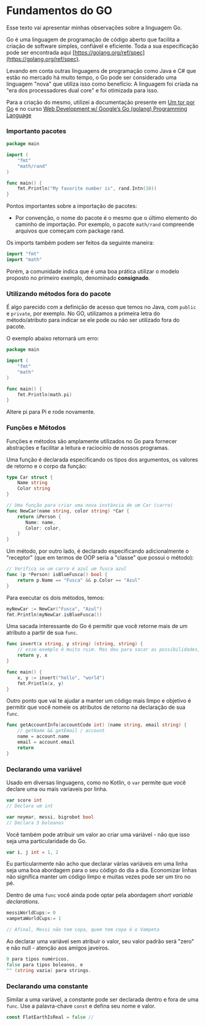 # Fundamentos do GO

Esse texto vai apresentar minhas observações sobre a linguagem Go. 

Go é uma linguagem de programação de código aberto que facilita a criação de software simples, confiável e eficiente. Toda a sua especificação pode ser encontrada aqui [https://golang.org/ref/spec](https://golang.org/ref/spec). 

Levando em conta outras linguagens de programação como Java e C# que estão no mercado há muito tempo, o Go pode ser considerado uma linguagem "nova" que utiliza isso como benefício: A linguagem foi criada na "era dos processadores dual core" e foi otimizada para isso.

Para a criação do mesmo, utilizei a documentação presente em [Um tor por Go](https://go-tour-br.appspot.com/basics/3) e no curso [Web Development w/ Google’s Go (golang) Programming Language](https://www.udemy.com/course/go-programming-language)

### Importanto pacotes

```go
package main

import (
	"fmt"
	"math/rand"
)

func main() {
	fmt.Println("My favorite number is", rand.Intn(10))
}
```

Pontos importantes sobre a importação de pacotes:

- Por convenção, o nome do pacote é o mesmo que o último elemento do caminho de importação. Por exemplo, o pacote `math/rand` compreende arquivos que começam com package rand.

Os imports também podem ser feitos da seguinte maneira:

```go
import "fmt"
import "math"
```

Porém, a comunidade indica que é uma boa prática utilizar o modelo proposto no primeiro exemplo, denominado **consignado**.

### Utilizando métodos fora do pacote

É algo parecido com a definição de acesso que temos no Java, com `public` e `private`, por exemplo. No GO, utilizamos a primeira letra do método/atributo para indicar se ele pode ou não ser utilizado fora do pacote.

O exemplo abaixo retornará um erro:

```go
package main

import (
	"fmt"
	"math"
)

func main() {
	fmt.Println(math.pi)
}
```

Altere pi para Pi e rode novamente.

### Funções e Métodos

Funções e métodos são amplamente utilizados no Go para fornecer abstrações e facilitar a leitura e raciocínio de nossos programas.

Uma função é declarada especificando os tipos dos argumentos, os valores de retorno e o corpo da função:

```go
type Car struct {
	Name string
	Color string
}

// Uma função para criar uma nova instância de um Car (carro)
func NewCar(name string, color string) *Car {
    return &Person {
       Name: name,
       Color: color,
    }
}
```

Um método, por outro lado, é declarado especificando adicionalmente o "receptor" (que em termos de OOP seria a "classe" que possui o método):

```go
// Verifica se um carro é azul um fusca azul
func (p *Person) isBlueFusca() bool {
    return p.Name == "Fusca" && p.Color == "Azul"
}
```

Para executar os dois métodos, temos:

```go
myNewCar := NewCar("Fusca", "Azul")
fmt.Println(myNewCar.isBlueFusca())
```

Uma sacada interessante do Go é permitir que você retorne mais de um atributo a partir de sua `func`.

```go
func invert(x string, y string) (string, string) {
    // esse exemplo é muito ruim. Mas deu para sacar as possibilidades, certo?
    return y, x
}

func main() {
    x, y := invert("hello", "world")
    fmt.Println(x, y)
}
```

Outro ponto que vai te ajudar a manter um código mais limpo e objetivo é permitir que você nomeie os atributos de retorno na declaração de sua `func`.

```go
func getAccountInfo(accountCode int) (name string, email string) {
    // getName && getEmail / account
    name = account.name
    email = account.email
    return
}
```

### Declarando uma variável

Usado em diversas linguagens, como no Kotlin, o `var` permite que você declare uma ou mais variaveis por linha.

```go
var score int
// Declara um int

var neymar, messi, bigrobot bool
// Declara 3 boleanos
```

Você também pode atribuir um valor ao criar uma variável - não que isso seja uma particularidade do Go.

```go
var i, j int = 1, 2
```

Eu particularmente não acho que declarar várias variáveis em uma linha seja uma boa abordagem para o seu código do dia a dia. Economizar linhas não significa manter um código limpo e muitas vezes pode ser um tiro no pé.

Dentro de uma `func` você ainda pode optar pela abordagem *short variable declarations*.

```go
messiWorldCups:= 0
vampetaWorldCups:= 1

// Afinal, Messi não tem copa, quem tem copa é o Vampeta
```

Ao declarar uma variável sem atribuir o valor, seu valor padrão será "zero" e não null - atenção aos amigos javeiros.

```go
0 para tipos numéricos,
false para tipos boleanos, e
"" (string vazia) para strings.
```

### Declarando uma constante

Similar a uma variável, a constante pode ser declarada dentro e fora de uma `func`. Use a palavra-chave `const` e defina seu nome e valor.

```go
const FlatEarthIsReal = false //
```
